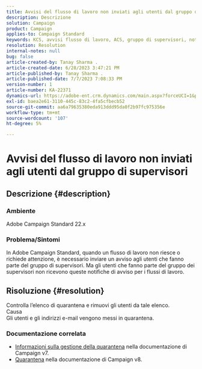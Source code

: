 ```yaml
---
title: Avvisi del flusso di lavoro non inviati agli utenti dal gruppo di supervisori
description: Descrizione
solution: Campaign
product: Campaign
applies-to: Campaign Standard
keywords: KCS, avvisi flusso di lavoro, ACS, gruppo di supervisori, notifica
resolution: Resolution
internal-notes: null
bug: false
article-created-by: Tanay Sharma .
article-created-date: 6/28/2023 3:47:21 PM
article-published-by: Tanay Sharma .
article-published-date: 7/7/2023 7:08:33 PM
version-number: 1
article-number: KA-22371
dynamics-url: https://adobe-ent.crm.dynamics.com/main.aspx?forceUCI=1&pagetype=entityrecord&etn=knowledgearticle&id=dc9c8e0b-cb15-ee11-8f6e-6045bd006295
exl-id: baea2e61-3110-445c-83c2-4fa5cfbecb52
source-git-commit: aa6a79635380eda913ddd95da0f2b97fc975356e
workflow-type: tm+mt
source-wordcount: '107'
ht-degree: 5%

---
```


# Avvisi del flusso di lavoro non inviati agli utenti dal gruppo di supervisori

## Descrizione {#description}


### Ambiente

Adobe Campaign Standard 22.x

### Problema/Sintomi

In Adobe Campaign Standard, quando un flusso di lavoro non riesce o richiede attenzione, è necessario inviare un avviso agli utenti che fanno parte del gruppo di supervisori. Ma gli utenti che fanno parte del gruppo dei supervisori non ricevono queste notifiche di avviso per i flussi di lavoro.


## Risoluzione {#resolution}


Controlla l’elenco di quarantena e rimuovi gli utenti da tale elenco.
<br>Causa<br>
Gli utenti e gli indirizzi e-mail vengono messi in quarantena.

### Documentazione correlata

- [Informazioni sulla gestione della quarantena](https://experienceleague.adobe.com/docs/campaign-classic/using/sending-messages/monitoring-deliveries/understanding-quarantine-management.html) nella documentazione di Campaign v7.
- [Quarantena](https://experienceleague.adobe.com/docs/campaign/campaign-v8/campaigns/send/failures/quarantines.html) nella documentazione di Campaign v8.
